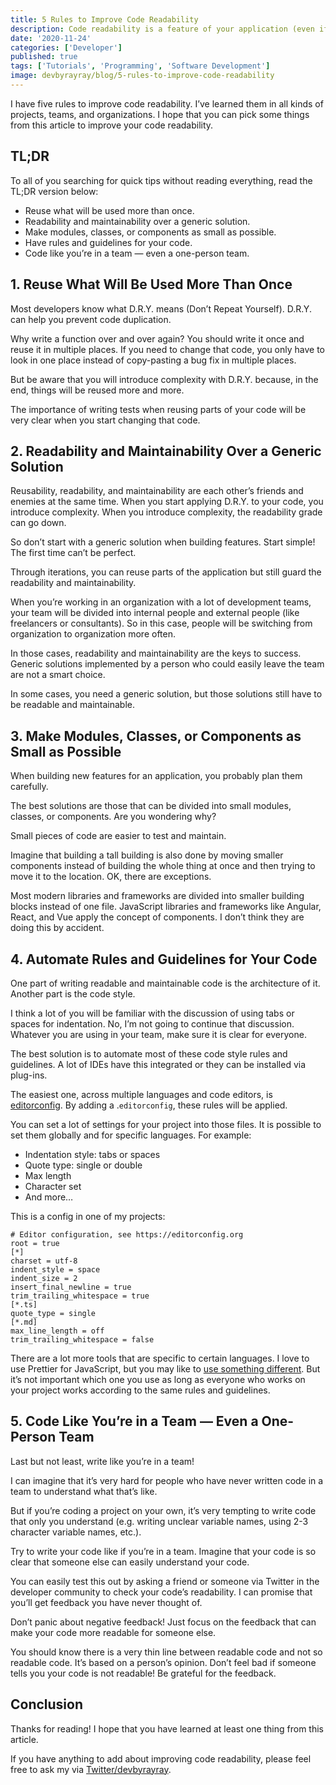 ```yaml
---
title: 5 Rules to Improve Code Readability
description: Code readability is a feature of your application (even if your users don’t see it)
date: '2020-11-24'
categories: ['Developer']
published: true
tags: ['Tutorials', 'Programming', 'Software Development']
image: devbyrayray/blog/5-rules-to-improve-code-readability
---
```


I have five rules to improve code readability. I’ve learned them in all kinds of projects, teams, and organizations. I hope that you can pick some things from this article to improve your code readability.

## TL;DR

To all of you searching for quick tips without reading everything, read the TL;DR version below:

- Reuse what will be used more than once.
- Readability and maintainability over a generic solution.
- Make modules, classes, or components as small as possible.
- Have rules and guidelines for your code.
- Code like you’re in a team — even a one-person team.

## 1. Reuse What Will Be Used More Than Once

Most developers know what D.R.Y. means (Don’t Repeat Yourself). D.R.Y. can help you prevent code duplication.

Why write a function over and over again? You should write it once and reuse it in multiple places. If you need to change that code, you only have to look in one place instead of copy-pasting a bug fix in multiple places.

But be aware that you will introduce complexity with D.R.Y. because, in the end, things will be reused more and more.

The importance of writing tests when reusing parts of your code will be very clear when you start changing that code.

## 2. Readability and Maintainability Over a Generic Solution

Reusability, readability, and maintainability are each other’s friends and enemies at the same time. When you start applying D.R.Y. to your code, you introduce complexity. When you introduce complexity, the readability grade can go down.

So don’t start with a generic solution when building features. Start simple! The first time can’t be perfect.

Through iterations, you can reuse parts of the application but still guard the readability and maintainability.

When you’re working in an organization with a lot of development teams, your team will be divided into internal people and external people (like freelancers or consultants). So in this case, people will be switching from organization to organization more often.

In those cases, readability and maintainability are the keys to success. Generic solutions implemented by a person who could easily leave the team are not a smart choice.

In some cases, you need a generic solution, but those solutions still have to be readable and maintainable.

## 3. Make Modules, Classes, or Components as Small as Possible

When building new features for an application, you probably plan them carefully.

The best solutions are those that can be divided into small modules, classes, or components. Are you wondering why?

Small pieces of code are easier to test and maintain.

Imagine that building a tall building is also done by moving smaller components instead of building the whole thing at once and then trying to move it to the location. OK, there are exceptions.

Most modern libraries and frameworks are divided into smaller building blocks instead of one file. JavaScript libraries and frameworks like Angular, React, and Vue apply the concept of components. I don’t think they are doing this by accident.

## 4. Automate Rules and Guidelines for Your Code

One part of writing readable and maintainable code is the architecture of it. Another part is the code style.

I think a lot of you will be familiar with the discussion of using tabs or spaces for indentation. No, I’m not going to continue that discussion. Whatever you are using in your team, make sure it is clear for everyone.

The best solution is to automate most of these code style rules and guidelines. A lot of IDEs have this integrated or they can be installed via plug-ins.

The easiest one, across multiple languages and code editors, is [editorconfig](https://editorconfig.org). By adding a .`editorconfig`, these rules will be applied.

You can set a lot of settings for your project into those files. It is possible to set them globally and for specific languages. For example:

- Indentation style: tabs or spaces
- Quote type: single or double
- Max length
- Character set
- And more…

This is a config in one of my projects:

```
# Editor configuration, see https://editorconfig.org
root = true
[*]
charset = utf-8
indent_style = space
indent_size = 2
insert_final_newline = true
trim_trailing_whitespace = true
[*.ts]
quote_type = single
[*.md]
max_line_length = off
trim_trailing_whitespace = false

```

There are a lot more tools that are specific to certain languages. I love to use Prettier for JavaScript, but you may like to [use something different](https://medium.com/better-programming/eslint-vs-prettier-57882d0fec1d). But it’s not important which one you use as long as everyone who works on your project works according to the same rules and guidelines.

## 5. Code Like You’re in a Team — Even a One-Person Team

Last but not least, write like you’re in a team!

I can imagine that it’s very hard for people who have never written code in a team to understand what that’s like.

But if you’re coding a project on your own, it’s very tempting to write code that only you understand (e.g. writing unclear variable names, using 2-3 character variable names, etc.).

Try to write your code like if you’re in a team. Imagine that your code is so clear that someone else can easily understand your code.

You can easily test this out by asking a friend or someone via Twitter in the developer community to check your code’s readability. I can promise that you’ll get feedback you have never thought of.

Don’t panic about negative feedback! Just focus on the feedback that can make your code more readable for someone else.

You should know there is a very thin line between readable code and not so readable code. It’s based on a person’s opinion. Don’t feel bad if someone tells you your code is not readable! Be grateful for the feedback.

## Conclusion

Thanks for reading! I hope that you have learned at least one thing from this article.

If you have anything to add about improving code readability, please feel free to ask my via [Twitter/devbyrayray](https://twitter.com/devbyrayray).